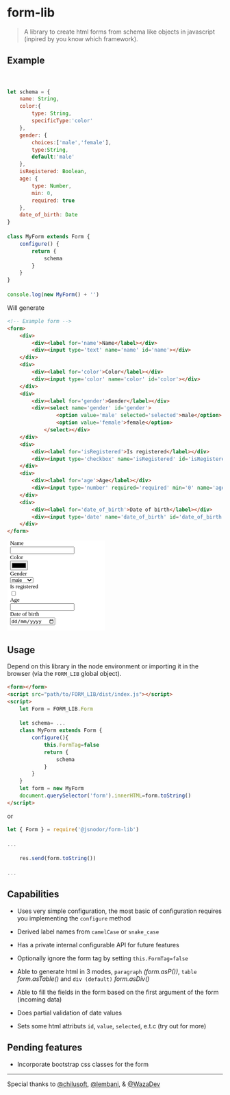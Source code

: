 # form-lib

> A library to create html forms from schema like objects in javascript (inpired by you know which framework).

## Example

```js


let schema = {
    name: String,
    color:{
        type: String,
        specificType:'color'
    },
    gender: {
        choices:['male','female'],
        type:String,
        default:'male'
    },
    isRegistered: Boolean,
    age: {
        type: Number,
        min: 0,
        required: true
    },
    date_of_birth: Date
}

class MyForm extends Form {
    configure() {
        return {
            schema
        }
    }
}

console.log(new MyForm() + '')

```

Will generate

```html
<!-- Example form -->
<form>
    <div>
        <div><label for='name'>Name</label></div>
        <div><input type='text' name='name' id='name'></div>
    </div>
    <div>
        <div><label for='color'>Color</label></div>
        <div><input type='color' name='color' id='color'></div>
    </div>
    <div>
        <div><label for='gender'>Gender</label></div>
        <div><select name='gender' id='gender'>
                <option value='male' selected='selected'>male</option>
                <option value='female'>female</option>
            </select></div>
    </div>
    <div>
        <div><label for='isRegistered'>Is registered</label></div>
        <div><input type='checkbox' name='isRegistered' id='isRegistered'></div>
    </div>
    <div>
        <div><label for='age'>Age</label></div>
        <div><input type='number' required='required' min='0' name='age' id='age'></div>
    </div>
    <div>
        <div><label for='date_of_birth'>Date of birth</label></div>
        <div><input type='date' name='date_of_birth' id='date_of_birth'></div>
    </div>
</form>
```
![image preview](./examples/preview.png)

## Usage

Depend on this library in the node environment or importing it in the browser (via the `FORM_LIB` global object).

```html
<form></form>
<script src="path/to/FORM_LIB/dist/index.js"></script>
<script>
    let Form = FORM_LIB.Form

    let schema= ...
    class MyForm extends Form {
        configure(){
            this.FormTag=false
            return {
                schema
            }
        }
    }
    let form = new MyForm
    document.querySelector('form').innerHTML=form.toString()
</script>
```

or

```js
let { Form } = require('@jsnodor/form-lib')

...

    res.send(form.toString())

...
```

## Capabilities

- Uses very simple configuration, the most basic of configuration requires you implementing the `configure` method

- Derived label names from `camelCase` or `snake_case`

- Has a private internal configurable API for future features

- Optionally ignore the form tag by setting `this.FormTag=false`

- Able to generate html in 3 modes, `paragraph` *(form.asP())*, `table` *form.asTable()* and `div (default)` *form.asDiv()*

- Able to fill the fields in the form based on the first argument of the form (incoming data)

- Does partial validation of date values

- Sets some html attributs `id`, `value`, `selected`, e.t.c (try out for more)

## Pending features

- Incorporate bootstrap css classes for the form

---
Special thanks to [@chilusoft](https://github.com/chilusoft), [@lembani](https://github.com/lembani),  & [@WazaDev](https://github.com/wazabanda)
